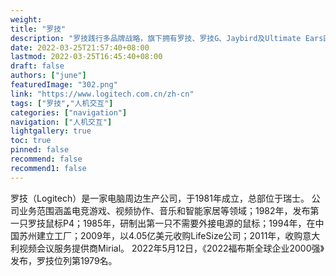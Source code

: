 ```yaml
---
weight: 
title: "罗技"
description: "罗技践行多品牌战略，旗下拥有罗技、罗技G、Jaybird及Ultimate Ears四大品牌。产品业务分为五大板块：键鼠及其他PC周边产品品类、游戏品类、音乐品类、视频会议系统和智能家居业务。"
date: 2022-03-25T21:57:40+08:00
lastmod: 2022-03-25T16:45:40+08:00
draft: false
authors: ["june"]
featuredImage: "302.png"
link: "https://www.logitech.com.cn/zh-cn"
tags: ["罗技","人机交互"]
categories: ["navigation"]
navigation: ["人机交互"]
lightgallery: true
toc: true
pinned: false
recommend: false
recommend1: false
---
```

罗技（Logitech）是一家电脑周边生产公司，于1981年成立，总部位于瑞士。
公司业务范围涵盖电竞游戏、视频协作、音乐和智能家居等领域；1982年，发布第一只罗技鼠标P4；1985年，研制出第一只不需要外接电源的鼠标；1994年，在中国苏州建立工厂；2009年，以4.05亿美元收购LifeSize公司；2011年，收购意大利视频会议服务提供商Mirial。
2022年5月12日，《2022福布斯全球企业2000强》发布，罗技位列第1979名。